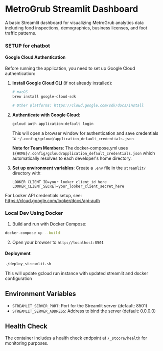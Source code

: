 # MetroGrub Streamlit Dashboard

A basic Streamlit dashboard for visualizing MetroGrub analytics data including food inspections, demographics, business licenses, and foot traffic patterns.


### SETUP for chatbot

#### Google Cloud Authentication

Before running the application, you need to set up Google Cloud authentication:

1. **Install Google Cloud CLI** (if not already installed):
   ```bash
   # macOS
   brew install google-cloud-sdk
   
   # Other platforms: https://cloud.google.com/sdk/docs/install
   ```

2. **Authenticate with Google Cloud**:
   ```bash
   gcloud auth application-default login
   ```
   This will open a browser window for authentication and save credentials to `~/.config/gcloud/application_default_credentials.json`

   **Note for Team Members**: The docker-compose.yml uses `${HOME}/.config/gcloud/application_default_credentials.json` which automatically resolves to each developer's home directory.

3. **Set up environment variables**:
   Create a `.env` file in the `streamlit/` directory with:
   ```
   LOOKER_CLIENT_ID=your_looker_client_id_here
   LOOKER_CLIENT_SECRET=your_looker_client_secret_here
   ```

For Looker API credentials setup, see: https://cloud.google.com/looker/docs/api-auth 

### Local Dev Using Docker

1. Build and run with Docker Compose:
```bash
docker-compose up --build
```

2. Open your browser to `http://localhost:8501`


#### Deployment
```bash
./deploy_streamlit.sh
```
This will update gcloud run instance with updated streamlit and docker configuration

## Environment Variables

- `STREAMLIT_SERVER_PORT`: Port for the Streamlit server (default: 8501)
- `STREAMLIT_SERVER_ADDRESS`: Address to bind the server (default: 0.0.0.0)

## Health Check

The container includes a health check endpoint at `/_stcore/health` for monitoring purposes. 